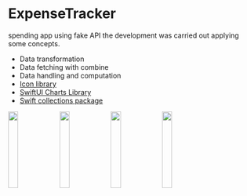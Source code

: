 # ExpenseTracker
spending app using fake API
the development was carried out applying some concepts.


- Data transformation
- Data fetching with combine
- Data handling and computation
- [Icon library](https://github.com/huybuidac/SwiftUIFontIcon)
- [SwiftUI Charts Library](https://github.com/AppPear/ChartView)
- [Swift collections package](https://github.com/apple/swift-collections)



<code><img src="https://user-images.githubusercontent.com/32774948/234137930-3b766af6-82e1-47e7-85b0-16be61710a15.png"  width="20%" height="20%"></code>
<code><img src="https://user-images.githubusercontent.com/32774948/234137936-f5418734-4d95-4de6-a358-784da83c67d4.png"  width="20%" height="20%"></code>
<code><img src="https://user-images.githubusercontent.com/32774948/234137937-4fba2908-d66b-4f93-8ff3-6cd20f829cc2.png"  width="20%" height="20%"></code>
<code><img src="https://user-images.githubusercontent.com/32774948/234137939-abf1d0b9-4587-49fd-a760-dfecfbaf3911.png"  width="20%" height="20%"></code>



